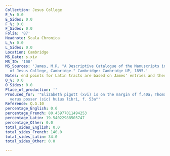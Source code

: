 ```yaml
---
Collection: Jesus College
E_%: 0.0
E_Sides: 0.0
F_%: 0.0
F_Sides: 0.0
Folia: '87'
Headnote: Scala Chronica
L_%: 0.0
L_Sides: 0.0
Location: Cambridge
MS_Date: s.xiv
MS_ID: '100'
MS_Sources: 'James, M.R. "A Descriptive Catalogue of the Manuscripts in the Library
  of Jesus College, Cambridge." Cambridge: Cambridge UP, 1895.'
Notes: end points for Latin tracts are based on James' entries and therefore approximate
O_%: 0.0
O_Sides: 0.0
Place_of_production: ''
Produced_for: '"Elizabeth pigott (xvi) is on the margin of f.40a; Thomas pigott est
  verus posser (sic) huius libri, f. 53a"'
Reference: Q.G.10
percentage_English: 0.0
percentage_French: 80.45977011494253
percentage_Latin: 19.54022988505747
percentage_Other: 0.0
total_sides_English: 0.0
total_sides_French: 140.0
total_sides_Latin: 34.0
total_sides_Other: 0.0

---
```

